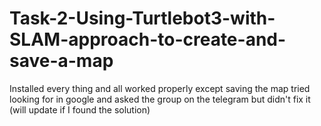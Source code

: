 # Task-2-Using-Turtlebot3-with-SLAM-approach-to-create-and-save-a-map
Installed every thing and all worked properly except saving the map tried looking for in google and asked the group on the telegram but didn't fix it (will update if I found the solution) 
